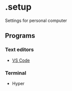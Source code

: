 # .setup
Settings for personal computer

## Programs
### Text editors
- [VS Code](https://github.com/SeanMcP/.setup/blob/master/vs-code.md)

### Terminal
- Hyper
